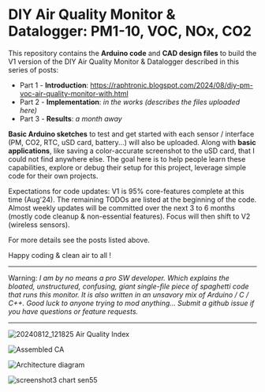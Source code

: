 # DIY Air Quality Monitor & Datalogger: PM1-10, VOC, NOx, CO2

This repository contains the **Arduino code** and **CAD design files** to build the V1 version of the DIY Air Quality Monitor & Datalogger described in this series of posts:
* Part 1 - **Introduction**: https://raphtronic.blogspot.com/2024/08/diy-pm-voc-air-quality-monitor-with.html
* Part 2 - **Implementation**:      _in the works (describes the files uploaded here)_
* Part 3 - **Results**:  _a month away_

**Basic Arduino sketches** to test and get started with each sensor / interface (PM, CO2, RTC, uSD card, battery...) will also be uploaded. Along with **basic applications**, like saving a color-accurate screenshot to the uSD card, that I could not find anywhere else. The goal here is to help people learn these capabilities, explore or debug their setup for this project, leverage simple code for their own projects.

Expectations for code updates: V1 is 95% core-features complete at this time (Aug'24). The remaining TODOs are listed at the beginning of the code. Almost weekly updates will be committed over the next 3 to 6 months (mostly code cleanup & non-essential features). Focus will then shift to V2 (wireless sensors).

For more details see the posts listed above.

Happy coding & clean air to all !
** **
Warning: _I am by no means a pro SW developer. Which explains the bloated, unstructured, confusing, giant single-file piece of spaghetti code that runs this monitor. It is also written in an unsavory mix of Arduino / C / C++. Good luck to anyone trying to mod anything... Submit a github issue if you have questions or feature requests._
** **

![20240812_121825 Air Quality Index](https://github.com/user-attachments/assets/c70e8b9c-75d2-4e7d-b0cb-0024cb651dc5)

![Assembled CA](https://github.com/user-attachments/assets/638d40f3-8258-47c4-82fe-a588055b3c21)

![Architecture diagram](https://github.com/user-attachments/assets/49711054-e817-4ed8-9b47-8c0bdb0f40cf)

![screenshot3 chart sen55](https://github.com/user-attachments/assets/4786bc32-a46e-4b42-89d1-75a3057155c2)
